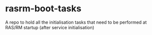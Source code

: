 # rasrm-boot-tasks
A repo to hold all the initialisation tasks that need to be performed at RAS/RM startup (after service initialisation)
